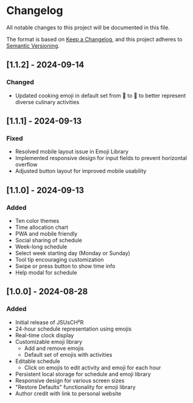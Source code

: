 # Changelog
All notable changes to this project will be documented in this file.

The format is based on [Keep a Changelog](https://keepachangelog.com/en/1.0.0/),
and this project adheres to [Semantic Versioning](https://semver.org/spec/v2.0.0.html).

## [1.1.2] - 2024-09-14
### Changed
- Updated cooking emoji in default set from 🍳 to 🍲 to better represent diverse culinary activities

## [1.1.1] - 2024-09-13
### Fixed
- Resolved mobile layout issue in Emoji Library
- Implemented responsive design for input fields to prevent horizontal overflow
- Adjusted button layout for improved mobile usability

## [1.1.0] - 2024-09-13
### Added
- Ten color themes
- Time allocation chart
- PWA and mobile friendly
- Social sharing of schedule
- Week-long schedule
- Select week starting day (Monday or Sunday)
- Tool tip encouraging customization
- Swipe or press button to show time info
- Help modal for schedule

## [1.0.0] - 2024-08-28
### Added
- Initial release of JSUsCH²R
- 24-hour schedule representation using emojis
- Real-time clock display
- Customizable emoji library
  - Add and remove emojis
  - Default set of emojis with activities
- Editable schedule
  - Click on emojis to edit activity and emoji for each hour
- Persistent local storage for schedule and emoji library
- Responsive design for various screen sizes
- "Restore Defaults" functionality for emoji library
- Author credit with link to personal website

